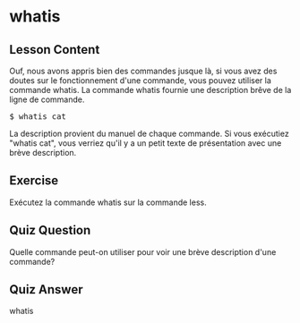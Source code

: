 # whatis

## Lesson Content

Ouf, nous avons appris bien des commandes jusque là, si vous avez des doutes sur le fonctionnement d'une commande, vous pouvez utiliser la commande whatis. La commande whatis fournie une description brêve de la ligne de commande. 

<pre>$ whatis cat</pre>

La description provient du manuel de chaque commande. Si vous exécutiez "whatis cat", vous verriez qu'il y a un petit texte de présentation avec une brève description.

## Exercise

Exécutez la commande whatis sur la commande less.

## Quiz Question

Quelle commande peut-on utiliser pour voir une brève description d'une commande?

## Quiz Answer

whatis